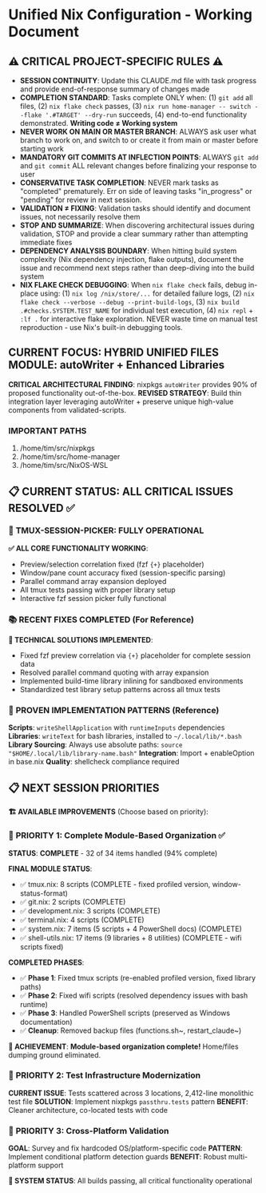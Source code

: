 # Unified Nix Configuration - Working Document

## ⚠️ CRITICAL PROJECT-SPECIFIC RULES ⚠️ 
- **SESSION CONTINUITY**: Update this CLAUDE.md file with task progress and provide end-of-response summary of changes made
- **COMPLETION STANDARD**: Tasks complete ONLY when: (1) `git add` all files, (2) `nix flake check` passes, (3) `nix run home-manager -- switch --flake '.#TARGET' --dry-run` succeeds, (4) end-to-end functionality demonstrated. **Writing code ≠ Working system**
- **NEVER WORK ON MAIN OR MASTER BRANCH**: ALWAYS ask user what branch to work on, and switch to or create it from main or master before starting work
- **MANDATORY GIT COMMITS AT INFLECTION POINTS**: ALWAYS `git add` and `git commit` ALL relevant changes before finalizing your response to user
- **CONSERVATIVE TASK COMPLETION**: NEVER mark tasks as "completed" prematurely. Err on side of leaving tasks "in_progress" or "pending" for review in next session. 
- **VALIDATION ≠ FIXING**: Validation tasks should identify and document issues, not necessarily resolve them  
- **STOP AND SUMMARIZE**: When discovering architectural issues during validation, STOP and provide a clear summary rather than attempting immediate fixes
- **DEPENDENCY ANALYSIS BOUNDARY**: When hitting build system complexity (Nix dependency injection, flake outputs), document the issue and recommend next steps rather than deep-diving into the build system
- **NIX FLAKE CHECK DEBUGGING**: When `nix flake check` fails, debug in-place using: (1) `nix log /nix/store/...` for detailed failure logs, (2) `nix flake check --verbose --debug --print-build-logs`, (3) `nix build .#checks.SYSTEM.TEST_NAME` for individual test execution, (4) `nix repl` + `:lf .` for interactive flake exploration. NEVER waste time on manual test reproduction - use Nix's built-in debugging tools.

## CURRENT FOCUS: **HYBRID UNIFIED FILES MODULE: autoWriter + Enhanced Libraries**

**CRITICAL ARCHITECTURAL FINDING**: nixpkgs `autoWriter` provides 90% of proposed functionality out-of-the-box. **REVISED STRATEGY**: Build thin integration layer leveraging autoWriter + preserve unique high-value components from validated-scripts.

### IMPORTANT PATHS

1. /home/tim/src/nixpkgs
2. /home/tim/src/home-manager
3. /home/tim/src/NixOS-WSL

## 📋 CURRENT STATUS: ALL CRITICAL ISSUES RESOLVED ✅

### 🎉 **TMUX-SESSION-PICKER: FULLY OPERATIONAL**

**✅ ALL CORE FUNCTIONALITY WORKING**:
- Preview/selection correlation fixed (fzf `{+}` placeholder)
- Window/pane count accuracy fixed (session-specific parsing)  
- Parallel command array expansion deployed
- All tmux tests passing with proper library setup
- Interactive fzf session picker fully functional

### 📚 **RECENT FIXES COMPLETED** (For Reference)

**🔧 TECHNICAL SOLUTIONS IMPLEMENTED**:
- Fixed fzf preview correlation via `{+}` placeholder for complete session data
- Resolved parallel command quoting with array expansion
- Implemented build-time library inlining for sandboxed environments
- Standardized test library setup patterns across all tmux tests

### 🔧 **PROVEN IMPLEMENTATION PATTERNS** (Reference)

**Scripts**: `writeShellApplication` with `runtimeInputs` dependencies  
**Libraries**: `writeText` for bash libraries, installed to `~/.local/lib/*.bash`
**Library Sourcing**: Always use absolute paths: `source "$HOME/.local/lib/library-name.bash"`
**Integration**: Import + enableOption in base.nix
**Quality**: shellcheck compliance required





## 📋 NEXT SESSION PRIORITIES

**🏗️ AVAILABLE IMPROVEMENTS** (Choose based on priority):

### 🎯 **PRIORITY 1: Complete Module-Based Organization** ✅
**STATUS**: **COMPLETE** - 32 of 34 items handled (94% complete)

**FINAL MODULE STATUS**:
- ✅ tmux.nix: 8 scripts (COMPLETE - fixed profiled version, window-status-format)
- ✅ git.nix: 2 scripts (COMPLETE)
- ✅ development.nix: 3 scripts (COMPLETE)
- ✅ terminal.nix: 4 scripts (COMPLETE)
- ✅ system.nix: 7 items (5 scripts + 4 PowerShell docs) (COMPLETE)
- ✅ shell-utils.nix: 17 items (9 libraries + 8 utilities) (COMPLETE - wifi scripts fixed)

**COMPLETED PHASES**:
- ✅ **Phase 1**: Fixed tmux scripts (re-enabled profiled version, fixed library paths)
- ✅ **Phase 2**: Fixed wifi scripts (resolved dependency issues with bash runtime)  
- ✅ **Phase 3**: Handled PowerShell scripts (preserved as Windows documentation)
- ✅ **Cleanup**: Removed backup files (functions.sh~, restart_claude~)

**🎉 ACHIEVEMENT**: **Module-based organization complete!** Home/files dumping ground eliminated.

### 🎯 **PRIORITY 2: Test Infrastructure Modernization**
**CURRENT ISSUE**: Tests scattered across 3 locations, 2,412-line monolithic test file
**SOLUTION**: Implement nixpkgs `passthru.tests` pattern
**BENEFIT**: Cleaner architecture, co-located tests with code

### 🎯 **PRIORITY 3: Cross-Platform Validation**
**GOAL**: Survey and fix hardcoded OS/platform-specific code
**PATTERN**: Implement conditional platform detection guards
**BENEFIT**: Robust multi-platform support

**🔧 SYSTEM STATUS**: All builds passing, all critical functionality operational

